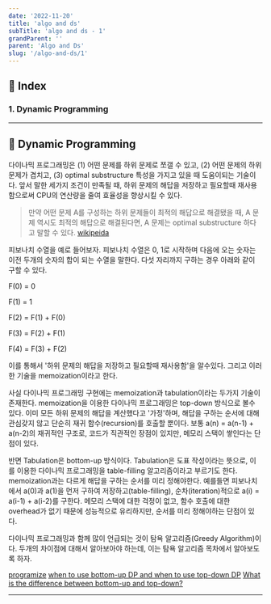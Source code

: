 ```yaml
---
date: '2022-11-20'
title: 'algo and ds'
subTitle: 'algo and ds - 1'
grandParent: ''
parent: 'Algo and Ds'
slug: '/algo-and-ds/1'
---
```


## 📌 Index

### 1. Dynamic Programming

---

## 📌 Dynamic Programming

다이나믹 프로그래밍은 (1) 어떤 문제를 하위 문제로 쪼갤 수 있고, (2) 어떤 문제의 하위 문제가 겹치고, (3) optimal substructure 특성을 가지고 있을 때 도움이되는 기술이다. 앞서 말한 세가지 조건이 만족될 때, 하위 문제의 해답을 저장하고 필요할때 재사용함으로써 CPU의 연산량을 줄여 효율성을 향상시킬 수 있다.

> 만약 어떤 문제 A를 구성하는 하위 문제들이 최적의 해답으로 해결됐을 때, A 문제 역시도 최적의 해답으로 해결된다면, A 문제는 optimal substructure 하다고 말할 수 있다. [wikipeida](https://en.wikipedia.org/wiki/Optimal_substructure)

피보나치 수열을 예로 들어보자. 피보나치 수열은 0, 1로 시작하며 다음에 오는 숫자는 이전 두개의 숫자의 합이 되는 수열을 말한다. 다섯 자리까지 구하는 경우 아래와 같이 구할 수 있다.

F(0) = 0

F(1) = 1

F(2) = F(1) + F(0)

F(3) = F(2) + F(1)

F(4) = F(3) + F(2)

이를 통해서 '하위 문제의 해답을 저장하고 필요할때 재사용함'을 알수있다. 그리고 이러한 기술을 memoization이라고 한다.

사실 다이나믹 프로그래밍 구현에는 memoization과 tabulation이라는 두가지 기술이 존재한다. memoization을 이용한 다이나믹 프로그래밍은 top-down 방식으로 볼수 있다. 이미 모든 하위 문제의 해답을 계산했다고 '가정'하며, 해답을 구하는 순서에 대해 관심갖지 않고 단순히 재귀 함수(recursion)를 호출할 뿐이다. 보통 a(n) = a(n-1) + a(n-2)의 재귀적인 구조로, 코드가 직관적인 장점이 있지만, 메모리 스택이 쌓인다는 단점이 있다.

반면 Tabulation은 bottom-up 방식이다. Tabulation은 도표 작성이라는 뜻으로, 이를 이용한 다이나믹 프로그래밍을 table-filling 알고리즘이라고 부르기도 한다. memoization과는 다르게 해답을 구하는 순서를 미리 정해야한다. 예를들면 피보나치에서 a(0)과 a(1)을 먼저 구하여 저장하고(table-filling), 순차(iteration)적으로 a(i) = a(i-1) + a(i-2)를 구한다. 메모리 스택에 대한 걱정이 없고, 함수 호출에 대한 overhead가 없기 때문에 성능적으로 유리하지만, 순서를 미리 정해야하는 단점이 있다.

다이나믹 프로그래밍과 함께 많이 언급되는 것이 탐욕 알고리즘(Greedy Algorithm)이다. 두개의 차이점에 대해서 알아보아야 하는데, 이는 탐욕 알고리즘 목차에서 알아보도록 하자.

[programize](https://www.programiz.com/dsa/dynamic-programming)
[when to use bottom-up DP and when to use top-down DP](https://stackoverflow.com/questions/6164629/what-is-the-difference-between-bottom-up-and-top-down)
[What is the difference between bottom-up and top-down?](https://stackoverflow.com/questions/6164629/what-is-the-difference-between-bottom-up-and-top-down)

---

